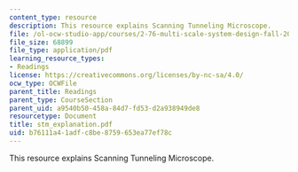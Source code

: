 ```yaml
---
content_type: resource
description: This resource explains Scanning Tunneling Microscope.
file: /ol-ocw-studio-app/courses/2-76-multi-scale-system-design-fall-2004/b76111a41adfc8be8759653ea77ef78c_stm_explanation.pdf
file_size: 68899
file_type: application/pdf
learning_resource_types:
- Readings
license: https://creativecommons.org/licenses/by-nc-sa/4.0/
ocw_type: OCWFile
parent_title: Readings
parent_type: CourseSection
parent_uid: a9540b50-458a-84d7-fd53-d2a938949de8
resourcetype: Document
title: stm_explanation.pdf
uid: b76111a4-1adf-c8be-8759-653ea77ef78c
---
```

This resource explains Scanning Tunneling Microscope.